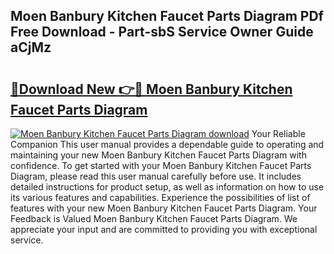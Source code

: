 ## Moen Banbury Kitchen Faucet Parts Diagram PDf Free Download - Part-sbS Service Owner Guide aCjMz

# <h2><a href="http://dfqshnv.blite.top/?on=Moen+Banbury+Kitchen+Faucet+Parts+Diagram">🔗Download New 👉🔴 Moen Banbury Kitchen Faucet Parts Diagram</a></h2>

[![Moen Banbury Kitchen Faucet Parts Diagram download](https://i.imgur.com/lujVjoI.png)](http://dfqshnv.blite.top/?on=Moen+Banbury+Kitchen+Faucet+Parts+Diagram)
Your Reliable Companion This user manual provides a dependable guide to operating and maintaining your new Moen Banbury Kitchen Faucet Parts Diagram with confidence. To get started with your Moen Banbury Kitchen Faucet Parts Diagram, please read this user manual carefully before use. It includes detailed instructions for product setup, as well as information on how to use its various features and capabilities. Experience the possibilities of list of features with your new Moen Banbury Kitchen Faucet Parts Diagram. Your Feedback is Valued Moen Banbury Kitchen Faucet Parts Diagram. We appreciate your input and are committed to providing you with exceptional service.
